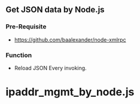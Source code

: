 ## Get JSON data by Node.js

### Pre-Requisite

* https://github.com/baalexander/node-xmlrpc

### Function

* Reload JSON Every invoking.

# ipaddr_mgmt_by_node.js
